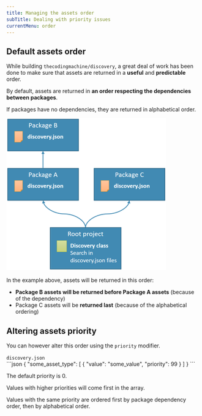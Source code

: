 ```yaml
---
title: Managing the assets order
subTitle: Dealing with priority issues
currentMenu: order
---
```


Default assets order
--------------------

While building `thecodingmachine/discovery`, a great deal of work has been done to make sure that assets are returned in a **useful** and **predictable** order.

<div class="alert alert-success">By default, assets are returned in <strong>an order respecting the dependencies between packages</strong>.</div>

If packages have no dependencies, they are returned in alphabetical order.

<div class="text-center">
<img src="img/discovery.png" alt="" />
</div>

In the example above, assets will be returned in this order:

- **Package B assets will be returned before Package A assets** (because of the dependency)
- Package C assets will be **returned last** (because of the alphabetical ordering)


Altering assets priority
------------------------

You can however alter this order using the `priority` modifier.

<div class="text-center"><code>discovery.json</code></div>
```json
{
    "some_asset_type": [
        {
            "value": "some_value",
            "priority": 99
        }
    ]
}
```

The default priority is 0.

Values with higher priorities will come first in the array.

Values with the same priority are ordered first by package dependency order, then by alphabetical order.
